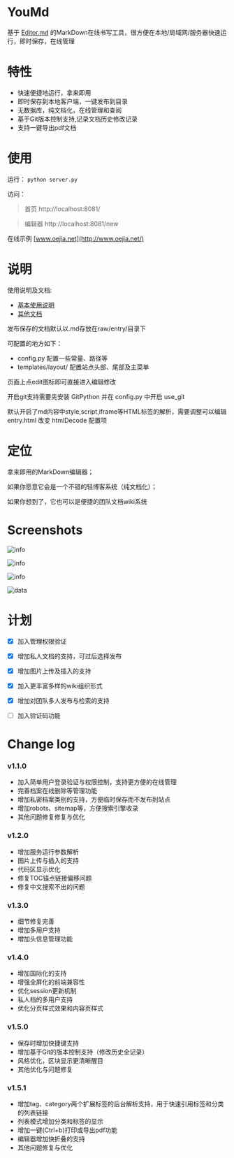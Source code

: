 # YouMd
基于 [Editor.md](https://github.com/pandao/editor.md) 的MarkDown在线书写工具，很方便在本地/局域网/服务器快速运行，即时保存，在线管理

# 特性
* 快速便捷地运行，拿来即用
* 即时保存到本地客户端，一键发布到目录
* 无数据库，纯文档化，在线管理和查阅
* 基于Git版本控制支持,记录文档历史修改记录
* 支持一键导出pdf文档

# 使用
运行：
`python server.py`

访问：
> 首页 http://localhost:8081/

> 编辑器 http://localhost:8081/new

在线示例 [www.oejia.net](http://www.oejia.net/)


# 说明
使用说明及文档: 
- [基本使用说明](http://www.oejia.net/blog/2016/02/23/youmd_base_use.html)
- [其他文档](http://www.oejia.net/search?type=category&value=YouMd&start=1&limit=5)

发布保存的文档默认以.md存放在raw/entry/目录下

可配置的地方如下：
* config.py 配置一些常量、路径等
* templates/layout/ 配置站点头部、尾部及主菜单

页面上点edit图标即可直接进入编辑修改

开启git支持需要先安装 GitPython 并在 config.py 中开启 use_git

默认开启了md内容中style,script,iframe等HTML标签的解析，需要调整可以编辑entry.html 改变 htmlDecode 配置项

# 定位
拿来即用的MarkDown编辑器；

如果你愿意它会是一个不错的轻博客系统（纯文档化）；

如果你想到了，它也可以是便捷的团队文档wiki系统

Screenshots
========
![info](https://github.com/JoneXiong/YouMd/raw/master/static/img/editor.png)

![info](https://github.com/JoneXiong/YouMd/raw/master/static/img/blog.jpg)

![info](https://github.com/JoneXiong/YouMd/raw/master/static/img/publish.jpg)

![data](https://github.com/JoneXiong/YouMd/raw/master/static/img/update.jpg)

# 计划
- [x] 加入管理权限验证
- [x] 增加私人文档的支持，可过后选择发布
- [x] 增加图片上传及插入的支持
- [x] 加入更丰富多样的wiki组织形式
- [x] 增加对团队多人发布与检索的支持
- [ ] 加入验证码功能


# Change log

### v1.1.0

- 加入简单用户登录验证与权限控制，支持更方便的在线管理
- 完善档案在线删除等管理功能
- 增加私密档案类别的支持，方便临时保存而不发布到站点
- 增加robots、sitemap等，方便搜索引擎收录
- 其他问题修复修复与优化

### v1.2.0

- 增加服务运行参数解析
- 图片上传与插入的支持
- 代码区显示优化
- 修复TOC锚点链接偏移问题
- 修复中文搜索不出的问题

### v1.3.0

- 细节修复完善
- 增加多用户支持
- 增加头信息管理功能

### v1.4.0

- 增加国际化的支持
- 增强全屏化的前端兼容性
- 优化session更新机制
- 私人档的多用户支持
- 优化分页样式效果和内容页样式

### v1.5.0

- 保存时增加快捷键支持
- 增加基于Git的版本控制支持（修改历史全记录）
- 风格优化，区块显示更清晰醒目
- 其他优化与问题修复


### v1.5.1
- 增加tag、category两个扩展标签的后台解析支持，用于快速引用标签和分类的列表链接
- 列表模式增加分类和标签的显示
- 增加一键(Ctrl+b)打印或导出pdf功能
- 编辑器增加快折叠的支持
- 其他问题修复与优化
